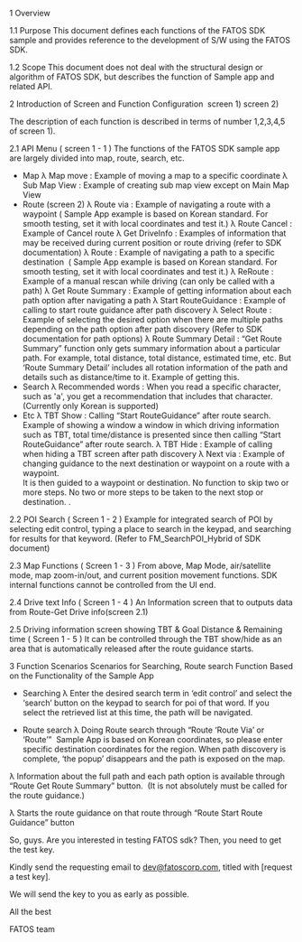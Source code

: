 1	Overview

1.1	Purpose
This document defines each functions of the FATOS SDK sample and provides reference to the development of S/W using the FATOS SDK.

1.2	Scope
This document does not deal with the structural design or algorithm of FATOS SDK, but describes the function of Sample app and related API.

2	Introduction of Screen and Function Configuration  screen 1) 
screen 2) 

The description of each function is described in terms of number 1,2,3,4,5 of screen 1).

2.1	API Menu ( screen 1 - 1 ) 
The functions of the FATOS SDK sample app are largely divided into map, route, search, etc.
-	Map 
λ	Map move      : Example of moving a map to a specific coordinate
λ	Sub Map View : Example of creating sub map view except on  Main Map View 
-	Route (screen 2) 
λ	Route via  : Example of navigating a route with a waypoint 
( Sample App example is based on Korean standard. For smooth testing, set it with local coordinates and test it.) 
λ	Route Cancel : Example of Cancel route
λ	Get DriveInfo : Examples of information that may be received during current position or route driving (refer to SDK documentation)
λ	Route : Example of navigating a path to a specific destination  ( Sample App example is based on Korean standard. For smooth testing, set it with local coordinates and test it.)
λ	ReRoute : Example of a manual rescan while driving (can only be called with a path) 
λ	Get Route Summary : Example of getting information about each path option after navigating a path
λ	Start RouteGuidance : Example of calling to start route guidance after path discovery 
λ	Select Route : Example of selecting the desired option when there are multiple paths depending on the path option after path discovery (Refer to SDK documentation for path options) 
λ	Route Summary Detail : “Get Route Summary” function only gets summary information about a particular path. For example, total distance, total distance, estimated time, etc. But ‘Route Summary Detail’ includes all rotation information of the path and details such as distance/time to it. Example of getting this.
-	Search
λ	Recommended words : When you read a specific character, such as 'a', you get a recommendation that includes that character. (Currently only Korean is supported) 
-	Etc
λ	TBT Show : Calling “Start RouteGuidance” after route search. Example of showing a window a window in which driving information such as TBT, total time/distance is presented since then calling “Start RouteGuidance” after route search. 
λ	TBT Hide : Example of calling when hiding a TBT screen after path discovery 
λ	Next via : Example of changing guidance to the next destination or waypoint on a route with a waypoint.  
It is then guided to a waypoint or destination. No function to skip two or more steps.
No two or more steps to be taken to the next stop or destination.
.

2.2	POI Search ( Screen 1 - 2 )
Example for integrated search of POI by selecting edit control, typing a place to search in the keypad, and searching for results for that keyword. (Refer to FM_SearchPOI_Hybrid of SDK document) 

2.3  Map Functions ( Screen 1 - 3 )
From above, Map Mode, air/satellite mode, map zoom-in/out, and current position movement functions.
SDK internal functions cannot be controlled from the UI end. 

2.4  Drive text Info ( Screen 1 - 4 )
An Information screen that to outputs data from Route-Get Drive info(screen 2.1) 

2.5  Driving information screen showing TBT & Goal Distance & Remaining time ( Screen 1 - 5 )
It can be controlled through the TBT show/hide as an area that is automatically released after the route guidance starts. 


3	Function Scenarios 
Scenarios for Searching, Route search Function Based on the Functionality of the Sample App

-	Searching
λ	Enter the desired search term in ‘edit control’ and select the ‘search’ button on the keypad to search for poi of that word. 
If you select the retrieved list at this time, the path will be navigated. 





-	Route search
λ	Doing Route search through “Route  ‘Route Via’ or ‘Route’”  Sample App is based on Korean coordinates, so please enter specific destination coordinates for the region. 
When path discovery is complete, ‘the popup’ disappears and the path is exposed on the map.


λ	Information about the full path and each path option is available through “Route  Get Route Summary” button.  (It is not absolutely must be called for the route guidance.) 


λ	Starts the route guidance on that route through “Route  Start Route Guidance” button


So, guys. Are you interested in testing FATOS sdk? Then, you need to get the test key. 

Kindly send the requesting email to dev@fatoscorp.com, titled with [request a test key]. 

We will send the key to you as early as possible.

All the best

FATOS team
